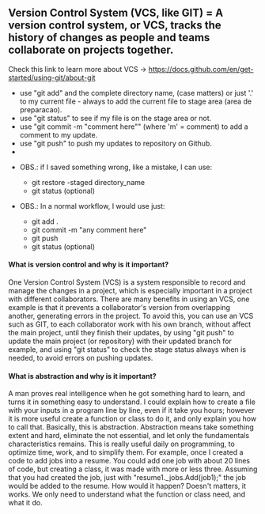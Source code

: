 ## Version Control System (VCS, like GIT) = A version control system, or VCS, tracks the history of changes as people and teams collaborate on projects together.
Check this link to learn more about VCS -> https://docs.github.com/en/get-started/using-git/about-git

* use "git add" and the complete directory name, (case matters) or just '.' to my current file - always to add the current file to stage area (area de preparacao).
* use "git status" to see if my file is on the stage area or not.
* use "git commit -m "comment here"" (where 'm' = comment) to add a comment to my update.
* use "git push" to push my updates to repository on Github.
*   

- OBS.: if I saved something wrong, like a mistake, I can use:
    - git restore -staged directory_name
    - git status (optional)

- OBS.: In a normal workflow, I would use just:
    - git add .
    - git commit -m "any comment here"
    - git push
    - git status (optional)


#### What is version control and why is it important?
One Version Control System (VCS) is a system responsible to record and manage the changes in a project, which is especially important in a project with different collaborators. 
There are many benefits in using an VCS, one example is that it prevents a collaborator's version from overlapping another, generating errors in the project.
To avoid this, you can use an VCS such as GIT, to each collaborator work with his own branch, without affect the main project, until they finish their updates, by using "git push" to update the main project (or repository) with their updated branch for example, and using "git status" to check the stage status always when is needed, to avoid errors on pushing updates.

#### What is abstraction and why is it important?
A man proves real intelligence when he got something hard to learn, and turns it in something easy to understand.
I could explain how to create a file with your inputs in a program line by line, even if it take you hours; however it is more  useful create a function or class to do it, and only explain you how to call that.
Basically, this is abstraction. Abstraction means take something extent and hard, eliminate the not essential, and let only the fundamentals characteristics remains.
This is really useful daily on programming, to optimize time, work, and to simplify them.
For example, once I created a code to add jobs into a resume. You could add one job with about 20 lines of code, but creating a class, it was made with more or less three. Assuming that you had created the job, just with "resume1._jobs.Add(job1);" the job would be added to the resume.
How would it happen? Doesn't matters, it works. We only need to understand what the function or class need, and what it do.
